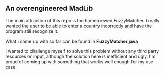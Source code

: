 ## An overengineered MadLib

The main attraction of this repo is the homebrewed FuzzyMatcher. I really wanted the user to be able to enter a country incorrectly and have the program still recognize it.

What I came up with so far can be found in **FuzzyMatcher.java**

I wanted to challenge myself to solve this problem without any third party resources or input, although the solution here is inefficient and ugly, I'm proud of coming up with something that works well enough for my use case.
